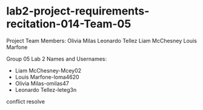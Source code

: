 # lab2-project-requirements-recitation-014-Team-05

Project Team Members:
Olivia Milas
Leonardo Tellez
Liam McChesney
Louis Marfone

Group 05
Lab 2 Names and Usernames:
- Liam McChesney-Mcey02 
- Louis Marfone-loma4620 
- Olivia Milas-omilas47 
- Leonardo Tellez-leteg3n 

conflict resolve
